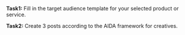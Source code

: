 **Task1:**
Fill in the target audience template for your selected product or service.

**Task2:**
Create 3 posts according to the AIDA framework for creatives.


